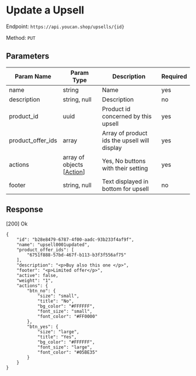 # Update a Upsell

Endpoint: `https://api.youcan.shop/upsells/{id}` 

Method: `PUT`

## Parameters

| Param Name | Param Type | Description | Required |
| --- | --- | --- | --- | 
| name | string | Name | yes |
| description | string, null | Description | no |
| product_id | uuid | Product id concerned by this upsell | yes |
| product_offer_ids |  array | Array of product ids the upsell will display | yes |
| actions | array of objects [[Action](../entities/upsells/upsell.md)] | Yes, No buttons with their setting | yes |
| footer | string, null | Text displayed in bottom for upsell | no |

## Response

[200] Ok

```
{
    "id": "b28e8479-6787-4f00-aadc-93b233f4af9f",
    "name": "upsell0001updated",
    "product_offer_ids": [
        "6751f888-57bd-467f-b113-b3f3f556af75"
    ],
    "description": "<p>Buy also this one </p>",
    "footer": "<p>Limited offer</p>",
    "active": false,
    "weight": "1",
    "actions": {
        "btn_no": {
            "size": "small",
            "title": "No",
            "bg_color": "#FFFFFF",
            "font_size": "small",
            "font_color": "#FF0000"
        },
        "btn_yes": {
            "size": "large",
            "title": "Yes",
            "bg_color": "#FFFFFF",
            "font_size": "large",
            "font_color": "#05BE35"
        }
    }
}
```
